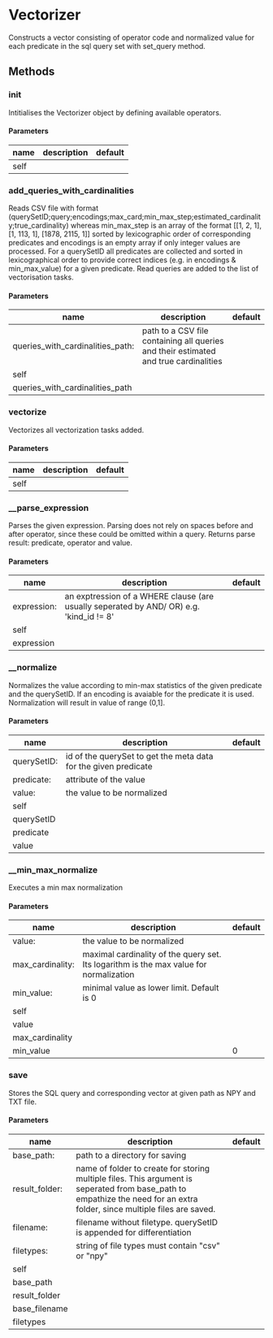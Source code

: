 # Vectorizer


Constructs a vector consisting of operator code and normalized value for each predicate in the sql query set with set_query method. 

## Methods


### __init__


Intitialises the Vectorizer object by defining available operators. 

#### Parameters
name | description | default
--- | --- | ---
self |  | 





### add_queries_with_cardinalities


Reads CSV file with format (querySetID;query;encodings;max_card;min_max_step;estimated_cardinality;true_cardinality) whereas min_max_step is an array of the format [[1, 2, 1], [1, 113, 1], [1878, 2115, 1]] sorted by lexicographic order of corresponding predicates and encodings is an empty array if only integer values are processed. For a querySetID all predicates are collected and sorted in lexicographical order to provide correct indices (e.g. in encodings & min_max_value) for a given predicate. Read queries are added to the list of vectorisation tasks.   


#### Parameters
name | description | default
--- | --- | ---
queries_with_cardinalities_path: | path to a CSV file containing all queries and their estimated and true cardinalities | 
self |  | 
queries_with_cardinalities_path |  | 





### vectorize


Vectorizes all vectorization tasks added.   


#### Parameters
name | description | default
--- | --- | ---
self |  | 





### __parse_expression


Parses the given expression. Parsing does not rely on spaces before and after operator, since these could be omitted within a query. Returns parse result: predicate, operator and value.   


#### Parameters
name | description | default
--- | --- | ---
expression: | an exptression of a WHERE clause (are usually seperated by AND/ OR) e.g. 'kind_id != 8' | 
self |  | 
expression |  | 





### __normalize


Normalizes the value according to min-max statistics of the given predicate and the querySetID. If an encoding is avaiable for the predicate it is used. Normalization will result in value of range (0,1].   


#### Parameters
name | description | default
--- | --- | ---
querySetID: | id of the querySet to get the meta data for the given predicate | 
predicate: | attribute of the value | 
value: | the value to be normalized | 
self |  | 
querySetID |  | 
predicate |  | 
value |  | 





### __min_max_normalize


Executes a min max normalization   


#### Parameters
name | description | default
--- | --- | ---
value: | the value to be normalized | 
max_cardinality: | maximal cardinality of the query set. Its logarithm is the max value for normalization | 
min_value: | minimal value as lower limit. Default is 0 | 
self |  | 
value |  | 
max_cardinality |  | 
min_value |  | 0





### save


Stores the SQL query and corresponding vector at given path as NPY and TXT file.   


#### Parameters
name | description | default
--- | --- | ---
base_path: | path to a directory for saving | 
result_folder: | name of folder to create for storing multiple files. This argument is seperated from base_path to empathize the need for an extra folder, since multiple files are saved. | 
filename: | filename without filetype. querySetID is appended for differentiation | 
filetypes: | string of file types must contain "csv" or "npy" | 
self |  | 
base_path |  | 
result_folder |  | 
base_filename |  | 
filetypes |  | 




